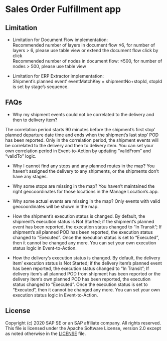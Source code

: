 # Sales Order Fulfillment app

## Limitation
* Limitation for Document Flow implementation:<br>
Recommended number of layers in document flow ≤6, for number of layers > 6, please use table view or extend the document flow click by click <br>
Recommended number of nodes in document flow: ≤500, for number of nodes > 500, please use table view <br>

* Limitation for ERP Extractor implementation: <br>
Shipment’s planned event’ eventMatchKey = shipmentNo+stopId, stopId is set by stage’s sequence. <br>

## FAQs

* Why my shipment events could not be correlated to the delivery and then to delivery item?

The correlation period starts 90 minutes before the shipment’s first stop’ planned departure date time and ends when the shipment’s last stop’ POD has been reported. Only in the correlation period, the shipment events will be correlated to the delivery and then to delivery item.
You can set your own correlation period in Event-to-Action by updating “validFrom” and “validTo” logic.

* Why I cannot find any stops and any planned routes in the map?
You haven’t assigned the delivery to any shipments, or the shipments don’t have any stages.

* Why some stops are missing in the map?
You haven’t maintained the right geocoordinates for those locations in the Manage Location’s app.

* Why some actual events are missing in the map?
Only events with valid geocoordinates will be shown in the map.

* How the shipment’s execution status is changed.
By default, the shipment’s execution status is Not Started; if the shipment’s planned event has been reported, the execution status changed to “In Transit”; If shipment’s all planned POD has been reported, the execution status changed to “Executed”. Once the execution status is set to “Executed”, then it cannot be changed any more.
You can set your own execution status logic in Event-to-Action.

* How the delivery’s execution status is changed.
By default, the delivery item’ execution status is Not Started; if the delivery item’s planned event has been reported, the execution status changed to “In Transit”; If delivery item’s all planned POD from shipment has been reported or the delivery item’s own planned POD has been reported, the execution status changed to “Executed”. Once the execution status is set to “Executed”, then it cannot be changed any more.
You can set your own execution status logic in Event-to-Action.



## License
Copyright (c) 2020 SAP SE or an SAP affiliate company. All rights reserved. This file is licensed under the Apache Software License, version 2.0 except as noted otherwise in the [LICENSE](LICENSE) file.   
